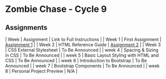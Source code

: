 # Zombie Chase - Cycle 9

## Assignments

| Week | Assignment | Link to Full Instructions |
| Week 1 | First Assignment |  [Assignment 1](./blob/master/Zombie-Chase-Assignments/week-1.md) |
| Week 2 | HTML Reference Guide |  [Assignment 2](./blob/master/Zombie-Chase-Assignments/week-2.md) |
| Week 3 | CSS External Stylesheet | To Be Announced |
| week 4 | Spacing & Sizing in CSS | To Be Announced |
| week 5 | Basic Layout Styling with HTML and CSS | To Be Announced |
| week 6 | Introduction to Bootstrap | To Be Announced |
| week 7 | Bootstrap Components | To Be Announced |
| week 8 | Personal Project Preview | N/A |


